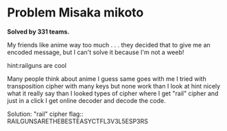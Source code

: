 Problem Misaka mikoto
=======
**Solved by 331 teams.**

My friends like anime way too much . . . they decided that to give me an encoded message, but I can't solve it because I'm not a weeb!

hint:railguns are cool

Many people think about anime I guess same goes with me I tried with transposition cipher with many keys but none work than I look at hint nicely what it really say than I looked types of cipher where I get "rail" cipher and just in a click I get online decoder and decode the code. 


Solution: "rail" cipher
flag:: RAILGUNSARETHEBESTEASYCTFL3V3L5ESP3RS
